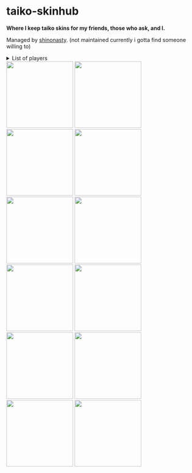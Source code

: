 # taiko-skinhub
__Where I keep taiko skins for my friends, those who ask, and I.__

Managed by [shinonasty](https://akatsuki.gg/u/101409?mode=1&rx=0). (not maintained currently i gotta find someone willing to)

<details>
<summary>List of players</summary>
<a href="shinonasty.md">shinonasty</a><br>
<a href="[boy].md">[BOY]</a><br>
<a href="dice.md">Dice</a><br>
<a href="dizzayy.md">Dizzayy</a><br>
<a href="eltigant.md">Eltigant</a><br>
<a href="erys.md">Erys</a><br>
<a href="furryfeet.md">furry feet</a><br>
<a href="hornedlove.md">hornedlove</a><br>
<a href="ianpep.md">ianpep</a><br>
<a href="somebody33.md">somebody_33</a><br>
<a href="supernoob20.md">SUPERNOOB20</a><br>
<a href="winterispretty.md">WinterIsPretty</a><br>
</details>

<a href="shinonasty.md">
  <img src="https://a.akatsuki.gg/101409"  
       width="175"
       height="175"></a>
<a href="[boy].md">
  <img src="https://a.ppy.sh/12871335"  
       width="175"
       height="175"></a>
<a href="dice.md">
  <img src="https://a.ppy.sh/19154954"  
       width="175"
       height="175"></a>
<a href="dizzayy.md">
  <img src="https://a.ppy.sh/12014683"  
       width="175"
       height="175"></a>
<a href="eltigant.md">
  <img src="https://a.ppy.sh/15191942"  
       width="175"
       height="175"></a>
<a href="erys.md">
  <img src="https://a.ppy.sh/20151959"  
       width="175"
       height="175"></a>
<a href="furryfeet.md">
  <img src="https://a.ppy.sh/19931117"  
       width="175"
       height="175"></a>
<a href="hornedlove.md">
  <img src="https://a.ppy.sh/14072678"  
       width="175"
       height="175"></a>
<a href="ianpep.md">
  <img src="https://a.ppy.sh/7699030"  
       width="175"
       height="175"></a>
<a href="somebody33.md">
  <img src="https://a.ppy.sh/16830329"  
       width="175"
       height="175"></a>
<a href="supernoob20.md">
  <img src="https://a.ppy.sh/16422988"  
       width="175"
       height="175"></a>
<a href="winterispretty.md">
  <img src="https://a.akatsuki.gg/52977"  
       width="175"
       height="175"></a>
